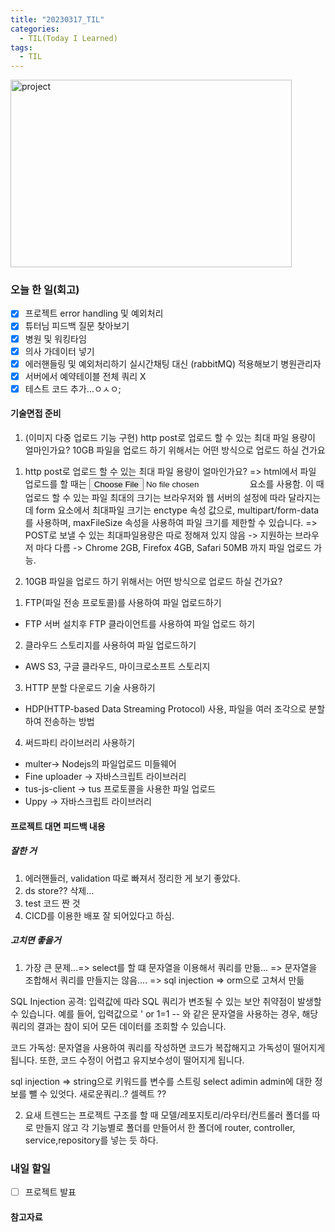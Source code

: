 ```yaml
---
title: "20230317_TIL"
categories:
  - TIL(Today I Learned)
tags:
  - TIL
---
```


<img src="/assets/images/20230320/" width="450px" height="300px" title="project" alt="project">


### 오늘 한 일(회고)
- [x] 프로젝트 error handling 및 예외처리 
- [x] 튜터님 피드백 질문 찾아보기 
- [x] 병원 및 워킹타임 
- [x] 의사 가데이터 넣기 
- [x] 에러핸들링 및 예외처리하기 실시간채팅 대신 (rabbitMQ) 적용해보기 병원관리자
- [x] 서버에서 예약테이블 전체 쿼리 X 
- [x] 테스트 코드 추가…ㅇㅅㅇ;

#### 기술면접 준비 
1. (이미지 다중 업로드 기능 구현) http post로 업로드 할 수 있는 최대 파일 용량이 얼마인가요? 10GB 파일을 업로드 하기 위해서는 어떤 방식으로 업로드 하실 건가요

1) http post로 업로드 할 수 있는 최대 파일 용량이 얼마인가요?
=> html에서 파일 업로드를 할 때는 <input type="file"> 요소를 사용함. 이 때 업로드 할 수 있는 파일 최대의 크기는 브라우저와 웹 서버의 설정에 따라 달라지는데 form 요소에서 최대파일 크기는 enctype 속성 값으로, multipart/form-data를 사용하며, maxFileSize 속성을 사용하여 파일 크기를 제한할 수 있습니다. 
=> POST로 보낼 수 있는 최대파일용량은 따로 정해져 있지 않음 -> 지원하는 브라우저 마다 다름 
-> Chrome 2GB, Firefox 4GB, Safari 50MB 까지 파일 업로드 가능. 


2) 10GB 파일을 업로드 하기 위해서는 어떤 방식으로 업로드 하실 건가요?
1. FTP(파일 전송 프로토콜)를 사용하여 파일 업로드하기
- FTP 서버 설치후 FTP 클라이언트를 사용하여 파일 업로드 하기 

2. 클라우드 스토리지를 사용하여 파일 업로드하기
- AWS S3, 구글 클라우드, 마이크로소프트 스토리지

3. HTTP 분할 다운로드 기술 사용하기
- HDP(HTTP-based Data Streaming Protocol) 사용, 파일을 여러 조각으로 분할하여 전송하는 방법 

4. 써드파티 라이브러리 사용하기
- multer-> Nodejs의 파일업로드 미들웨어 
- Fine uploader -> 자바스크립트 라이브러리 
- tus-js-client -> tus 프로토콜을 사용한 파일 업로드
- Uppy -> 자바스크립트 라이브러리  



#### 프로젝트 대면 피드백 내용   
##### 잘한 거 
1. 에러핸들러, validation 따로 빠져서 정리한 게 보기 좋았다.  
2. ds store?? 삭제...
3. test 코드 짠 것  
4. CICD를 이용한 배포 잘 되어있다고 하심.  


##### 고치면 좋을거 
1. 가장 큰 문제...=> select를 할 떄 문자열을 이용해서 쿼리를 만듦... => 문자열을 조합해서 쿼리를 만들지는 않음.... => sql injection => orm으로 고쳐서 만듦 

SQL Injection 공격: 입력값에 따라 SQL 쿼리가 변조될 수 있는 보안 취약점이 발생할 수 있습니다. 예를 들어, 입력값으로 ' or 1=1 -- 와 같은 문자열을 사용하는 경우, 해당 쿼리의 결과는 참이 되어 모든 데이터를 조회할 수 있습니다.

코드 가독성: 문자열을 사용하여 쿼리를 작성하면 코드가 복잡해지고 가독성이 떨어지게 됩니다. 또한, 코드 수정이 어렵고 유지보수성이 떨어지게 됩니다.


sql injection => string으로 키워드를 변수를 스트링 select adimin admin에 대한 정보를 뺄 수 있엇다. 새로운쿼리..? 셀렉트 ??

2. 요새 트렌드는 프로젝트 구조를 할 때 모델/레포지토리/라우터/컨트롤러 폴더를 따로 만들지 않고 각 기능별로 폴더를 만들어서 한 폴더에 router, controller, service,repository를 넣는 듯 하다. 



### 내일 할일
- [ ] 프로젝트 발표

#### 참고자료


